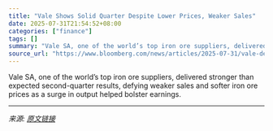 ```yaml
---
title: "Vale Shows Solid Quarter Despite Lower Prices, Weaker Sales"
date: 2025-07-31T21:54:52+08:00
categories: ["finance"]
tags: []
summary: "Vale SA, one of the world’s top iron ore suppliers, delivered stronger than expected second-quarter results, defying weaker sales and softer iron ore prices as a surge in output helped bolster earning"
source_url: "https://www.bloomberg.com/news/articles/2025-07-31/vale-delivers-solid-quarter-despite-lower-prices-weaker-sales"
---
```


Vale SA, one of the world’s top iron ore suppliers, delivered stronger than expected second-quarter results, defying weaker sales and softer iron ore prices as a surge in output helped bolster earnings.

---

*来源: [原文链接](https://www.bloomberg.com/news/articles/2025-07-31/vale-delivers-solid-quarter-despite-lower-prices-weaker-sales)*
